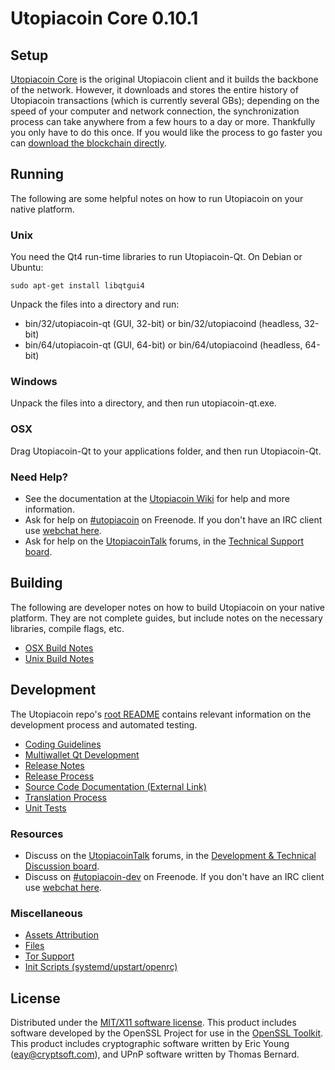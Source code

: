 Utopiacoin Core 0.10.1
=====================

Setup
---------------------
[Utopiacoin Core](http://utopiacoin.org/en/download) is the original Utopiacoin client and it builds the backbone of the network. However, it downloads and stores the entire history of Utopiacoin transactions (which is currently several GBs); depending on the speed of your computer and network connection, the synchronization process can take anywhere from a few hours to a day or more. Thankfully you only have to do this once. If you would like the process to go faster you can [download the blockchain directly](bootstrap.md).

Running
---------------------
The following are some helpful notes on how to run Utopiacoin on your native platform. 

### Unix

You need the Qt4 run-time libraries to run Utopiacoin-Qt. On Debian or Ubuntu:

	sudo apt-get install libqtgui4

Unpack the files into a directory and run:

- bin/32/utopiacoin-qt (GUI, 32-bit) or bin/32/utopiacoind (headless, 32-bit)
- bin/64/utopiacoin-qt (GUI, 64-bit) or bin/64/utopiacoind (headless, 64-bit)



### Windows

Unpack the files into a directory, and then run utopiacoin-qt.exe.

### OSX

Drag Utopiacoin-Qt to your applications folder, and then run Utopiacoin-Qt.

### Need Help?

* See the documentation at the [Utopiacoin Wiki](https://en.utopiacoin.it/wiki/Main_Page)
for help and more information.
* Ask for help on [#utopiacoin](http://webchat.freenode.net?channels=utopiacoin) on Freenode. If you don't have an IRC client use [webchat here](http://webchat.freenode.net?channels=utopiacoin).
* Ask for help on the [UtopiacoinTalk](https://utopiacointalk.org/) forums, in the [Technical Support board](https://utopiacointalk.org/index.php?board=4.0).

Building
---------------------
The following are developer notes on how to build Utopiacoin on your native platform. They are not complete guides, but include notes on the necessary libraries, compile flags, etc.

- [OSX Build Notes](build-osx.md)
- [Unix Build Notes](build-unix.md)

Development
---------------------
The Utopiacoin repo's [root README](https://github.com/utopiacoin/utopiacoin/blob/master/README.md) contains relevant information on the development process and automated testing.

- [Coding Guidelines](coding.md)
- [Multiwallet Qt Development](multiwallet-qt.md)
- [Release Notes](release-notes.md)
- [Release Process](release-process.md)
- [Source Code Documentation (External Link)](https://dev.visucore.com/utopiacoin/doxygen/)
- [Translation Process](translation_process.md)
- [Unit Tests](unit-tests.md)

### Resources
* Discuss on the [UtopiacoinTalk](https://utopiacointalk.org/) forums, in the [Development & Technical Discussion board](https://utopiacointalk.org/index.php?board=6.0).
* Discuss on [#utopiacoin-dev](http://webchat.freenode.net/?channels=utopiacoin) on Freenode. If you don't have an IRC client use [webchat here](http://webchat.freenode.net/?channels=utopiacoin-dev).

### Miscellaneous
- [Assets Attribution](assets-attribution.md)
- [Files](files.md)
- [Tor Support](tor.md)
- [Init Scripts (systemd/upstart/openrc)](init.md)

License
---------------------
Distributed under the [MIT/X11 software license](http://www.opensource.org/licenses/mit-license.php).
This product includes software developed by the OpenSSL Project for use in the [OpenSSL Toolkit](https://www.openssl.org/). This product includes
cryptographic software written by Eric Young ([eay@cryptsoft.com](mailto:eay@cryptsoft.com)), and UPnP software written by Thomas Bernard.
